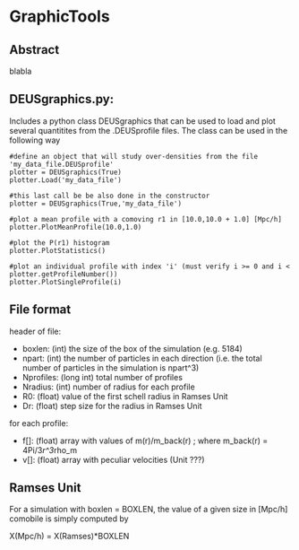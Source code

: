 # GraphicTools

## Abstract

blabla

## DEUSgraphics.py:

Includes a python class DEUSgraphics that can be used to load and plot several quantitites from the .DEUSprofile files. The class can be used in the following way

```
#define an object that will study over-densities from the file 'my_data_file.DEUSprofile'
plotter = DEUSgraphics(True)
plotter.Load('my_data_file')

#this last call be be also done in the constructor
plotter = DEUSgraphics(True,'my_data_file')

#plot a mean profile with a comoving r1 in [10.0,10.0 + 1.0] [Mpc/h]
plotter.PlotMeanProfile(10.0,1.0)

#plot the P(r1) histogram
plotter.PlotStatistics()

#plot an individual profile with index 'i' (must verify i >= 0 and i < plotter.getProfileNumber())
plotter.PlotSingleProfile(i) 
```

## File format

header of file:

- boxlen: (int) the size of the box of the simulation (e.g. 5184)
- npart: (int) the number of particles in each direction (i.e. the total number of particles in the simulation is npart^3)
- Nprofiles: (long int) total number of profiles
- Nradius: (int) number of radius for each profile
- R0: (float) value of the first schell radius in Ramses Unit
- Dr: (float) step size for the radius in Ramses Unit

for each profile:

- f[]: (float) array with values of m(r)/m_back(r) ; where m_back(r) = 4Pi/3*r^3*rho_m
- v[]: (float) array with peculiar velocities (Unit ???)

## Ramses Unit

For a simulation with boxlen = BOXLEN, the value of a given size in [Mpc/h] comobile is simply computed by

X(Mpc/h) = X(Ramses)*BOXLEN
